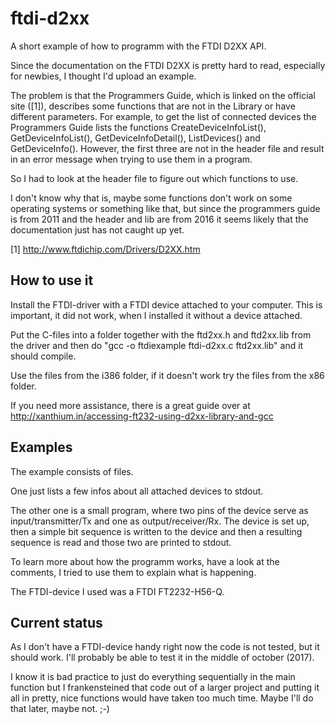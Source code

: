 # ftdi-d2xx
A short example of how to programm with the FTDI D2XX API.

Since the documentation on the FTDI D2XX is pretty hard to read, especially for newbies, I thought I'd upload an example. 

The problem is that the Programmers Guide, which is linked on the official site ([1]), describes some functions that are not in the Library or have different parameters. For example, to get the list of connected devices the Programmers Guide lists the functions CreateDeviceInfoList(), GetDeviceInfoList(), GetDeviceInfoDetail(), ListDevices() and GetDeviceInfo(). However, the first three are not in the header file and result in an error message when trying to use them in a program.

So I had to look at the header file to figure out which functions to use.

I don't know why that is, maybe some functions don't work on some operating systems or something like that, but since the programmers guide is from 2011 and the header and lib are from 2016 it seems likely that the documentation just has not caught up yet.

[1] http://www.ftdichip.com/Drivers/D2XX.htm

## How to use it

Install the FTDI-driver with a FTDI device attached to your computer. This is important, it did not work, when I installed it without a device attached.

Put the C-files into a folder together with the ftd2xx.h and ftd2xx.lib from the driver and then do
"gcc -o ftdiexample ftdi-d2xx.c ftd2xx.lib"
and it should compile.

Use the files from the i386 folder, if it doesn't work try the files from the x86 folder.

If you need more assistance, there is a great guide over at http://xanthium.in/accessing-ft232-using-d2xx-library-and-gcc

## Examples

The example consists of files. 

One just lists a few infos about all attached devices to stdout. 

The other one is a small program, where two pins of the device serve as input/transmitter/Tx and one as output/receiver/Rx. The device is set up, then a simple bit sequence is written to the device and then a resulting sequence is read and those two are printed to stdout.

To learn more about how the programm works, have a look at the comments, I tried to use them to explain what is happening.

The FTDI-device I used was a FTDI FT2232-H56-Q.

## Current status

As I don't have a FTDI-device handy right now the code is not tested, but it should work. I'll probably be able to test it in the middle of october (2017).

I know it is bad practice to just do everything sequentially in the main function but I frankensteined that code out of a larger project and putting it all in pretty, nice functions would have taken too much time. Maybe I'll do that later, maybe not. ;-)


